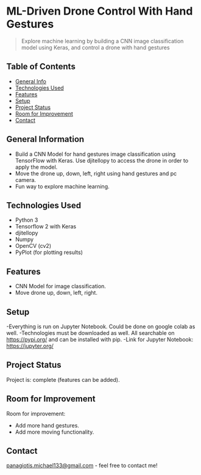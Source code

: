 # ML-Driven Drone Control With Hand Gestures
> Explore machine learning by building a CNN image classification model using Keras, and control a drone with hand gestures

## Table of Contents
* [General Info](#general-information)
* [Technologies Used](#technologies-used)
* [Features](#features)
* [Setup](#setup)
* [Project Status](#project-status)
* [Room for Improvement](#room-for-improvement)
* [Contact](#contact)
<!-- * [License](#license) -->


## General Information
- Build a CNN Model for hand gestures image classification using TensorFlow with Keras. Use djitellopy to access the drone
in order to apply the model.
- Move the drone up, down, left, right using hand gestures and pc camera.
- Fun way to explore machine learning.


## Technologies Used
- Python 3
- Tensorflow 2 with Keras
- djitellopy
- Numpy
- OpenCV (cv2)
- PyPlot (for plotting results)


## Features
- CNN Model for image classification.
- Move drone up, down, left, right.

## Setup
-Everything is run on Jupyter Notebook. Could be done on google colab as well.
-Technologies must be downloaded as well. All searchable on https://pypi.org/ and can be installed with pip.
-Link for Jupyter Notebook: https://jupyter.org/

## Project Status
Project is: complete (features can be added).


## Room for Improvement

Room for improvement:
- Add more hand gestures.
- Add more moving functionality.

## Contact
panagiotis.michael133@gmail.com - feel free to contact me!
